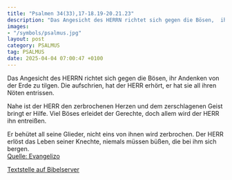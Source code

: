 ```yaml
---
title: "Psalmen 34(33),17-18.19-20.21.23"
description: "Das Angesicht des HERRN richtet sich gegen die Bösen,  ihr Andenken von der Erde zu tilgen. Die aufschrien, hat der HERR erhört,  er hat sie all ihren Nöten entrissen.  Nahe ist der HERR den zerbrochenen Herzen  und dem zerschlagenen Geist bringt er Hilfe. Viel Böses erleidet ...."
images:
- "/symbols/psalmus.jpg"
layout: post
category: PSALMUS
tag: PSALMUS
date: 2025-04-04 07:00:47 +0100
---
```

Das Angesicht des HERRN richtet sich gegen die Bösen, 
ihr Andenken von der Erde zu tilgen.
Die aufschrien, hat der HERR erhört, 
er hat sie all ihren Nöten entrissen.

Nahe ist der HERR den zerbrochenen Herzen 
und dem zerschlagenen Geist bringt er Hilfe.
Viel Böses erleidet der Gerechte, 
doch allem wird der HERR ihn entreißen.<!--more-->

Er behütet all seine Glieder, 
nicht eins von ihnen wird zerbrochen.
Der HERR erlöst das Leben seiner Knechte, 
niemals müssen büßen, die bei ihm sich bergen.<br>
[Quelle: Evangelizo](https://evangeliumtagfuertag.org/DE/gospel)

[Textstelle auf Bibelserver](https://www.bibleserver.com/EU/ps34(33),17-18.19-20.21.23)
